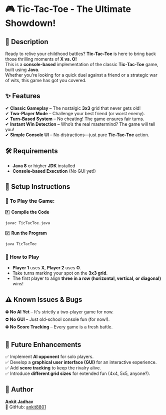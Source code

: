 # 🎮 Tic-Tac-Toe - The Ultimate Showdown!  

## 📌 Description  
Ready to relive your childhood battles? **Tic-Tac-Toe** is here to bring back those thrilling moments of **X vs. O!**  
This is a **console-based** implementation of the classic **Tic-Tac-Toe** game, built using **Java**.  
Whether you're looking for a quick duel against a friend or a strategic war of wits, this game has got you covered.  

## ✨ Features  
✔ **Classic Gameplay** – The nostalgic **3x3** grid that never gets old!  
✔ **Two-Player Mode** – Challenge your best friend (or worst enemy).  
✔ **Turn-Based System** – No cheating! The game ensures fair turns.  
✔ **Instant Win Detection** – Who’s the real mastermind? The game will tell you!  
✔ **Simple Console UI** – No distractions—just pure **Tic-Tac-Toe** action.  

## 🛠 Requirements  
- **Java 8** or higher **JDK** installed  
- **Console-based Execution** (No GUI yet!)  

## 🚀 Setup Instructions  

### 🔹 To Play the Game:  
1️⃣ **Compile the Code**  
   ```sh
   javac TicTacToe.java
   ```  
2️⃣ **Run the Program**  
   ```sh
   java TicTacToe
   ```  

### 🎯 How to Play  
- **Player 1** uses **X**, **Player 2** uses **O**.  
- Take turns marking your spot on the **3x3 grid**.  
- The first player to align **three in a row (horizontal, vertical, or diagonal)** wins!  

## ⚠ Known Issues & Bugs  
⛔ **No AI Yet** – It's strictly a two-player game for now.  
⛔ **No GUI** – Just old-school console fun (for now!).  
⛔ **No Score Tracking** – Every game is a fresh battle.  

## 🔮 Future Enhancements  
✅ Implement **AI opponent** for solo players.  
✅ Develop a **graphical user interface (GUI)** for an interactive experience.  
✅ Add **score tracking** to keep the rivalry alive.  
✅ Introduce **different grid sizes** for extended fun (4x4, 5x5, anyone?).  

## 👤 Author  
**Ankit Jadhav**  
🔗 GitHub: [ankit8801](https://github.com/ankit8801)  
